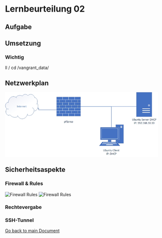 # Lernbeurteilung 02

## Aufgabe

## Umsetzung
### Wichtig
ll /
cd /vangrant_data/

## Netzwerkplan
<img align="center" width="" height="" src="./img/../../img/Netzplan1.jpg" alt="Netzplan">

## Sicherheitsaspekte

### Firewall & Rules
<img align="center" width="" height="" src="./img/../../img/ufw_rules.PNG.jpg" alt="Firewall Rules">

<img align="center" width="" height="" src="./img/../../img/ufw_standard.PNG.jpg" alt="Firewall Rules">

### Rechtevergabe

### SSH-Tunnel





[Go back to main Document](https://github.com/Daddey69/Modul_300/blob/master/README.md)
